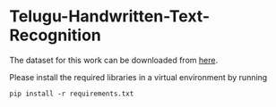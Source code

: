 # Telugu-Handwritten-Text-Recognition
The dataset for this work can be downloaded from [here](https://cvit.iiit.ac.in/research/projects/cvit-projects/indic-hw-data). 

Please install the required libraries in a virtual environment by running 

```pip install -r requirements.txt```
